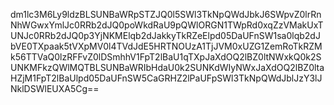 dm1lc3M6Ly9ldzBLSUNBaWRpSTZJQ0l5SWl3TkNpQWdJbkJ6SWpvZ0lrRnNhWGwxYmlJc0RRb2dJQ0poWkdRaU9pQWlORGN1TWpRd0xqZzVMakUxTUNJc0RRb2dJQ0p3YjNKMElqb2dJakkyTkRZeElpd05DaUFnSW1sa0lqb2dJbVE0TXpaak5tVXpMV0l4TVdJdE5HRTNOUzA1TjJVM0xUZG1ZemRoTkRZMk56TTVaQ0lzRFFvZ0lDSmhhV1FpT2lBaU1qTXpJaXdOQ2lBZ0ltNWxkQ0k2SUNKMFkzQWlMQTBLSUNBaWRIbHdaU0k2SUNKdWIyNWxJaXdOQ2lBZ0ltaHZjM1FpT2lBaUlpd05DaUFnSW5CaGRHZ2lPaUFpSWl3TkNpQWdJblJzY3lJNklDSWlEUXA5Cg==
